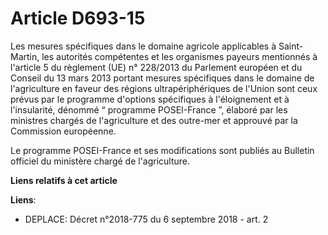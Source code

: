 # Article D693-15

Les mesures spécifiques dans le domaine agricole applicables à Saint-Martin, les autorités compétentes et les organismes
payeurs mentionnés à l'article 5 du règlement (UE) n° 228/2013 du Parlement européen et du Conseil du 13 mars 2013 portant
mesures spécifiques dans le domaine de l'agriculture en faveur des régions ultrapériphériques de l'Union sont ceux prévus par
le programme d'options spécifiques à l'éloignement et à l'insularité, dénommé “ programme POSEI-France ”, élaboré par les
ministres chargés de l'agriculture et des outre-mer et approuvé par la Commission européenne.

Le programme POSEI-France et ses modifications sont publiés au Bulletin officiel du ministère chargé de l'agriculture.

**Liens relatifs à cet article**

**Liens**:

  - DEPLACE: Décret n°2018-775 du 6 septembre 2018 - art. 2
